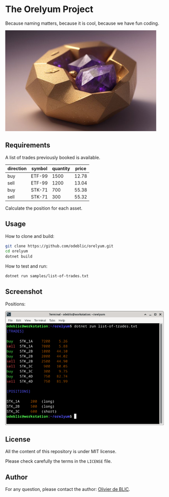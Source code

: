 # The Orelyum Project

Because naming matters, because it is cool, because we have fun coding.

![Orelyum](images/illustration.jpeg)

## Requirements

A list of trades previously booked is available.

| direction | symbol | quantity | price |
| --------- | ------ | -------- | ----- |
| buy       | ETF-99 |     1500 | 12.78 |
| sell      | ETF-99 |     1200 | 13.04 |
| buy       | STK-71 |      700 | 55.38 |
| sell      | STK-71 |      300 | 55.32 |

Calculate the position for each asset.

## Usage

How to clone and build:

```sh
git clone https://github.com/odeblic/orelyum.git
cd orelyum
dotnet build
```

How to test and run:

```sh
dotnet run samples/list-of-trades.txt
```

## Screenshot

Positions:

![Positions](images/screenshot.png)

## License

All the content of this repository is under MIT license.

Please check carefully the terms in the `LICENSE` file.

## Author

For any question, please contact the author: [Olivier de BLIC](mailto:odeblic@gmail.com).
